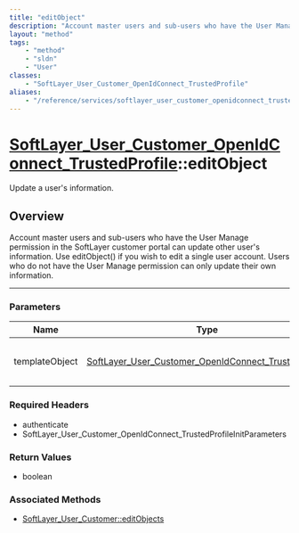 ```yaml
---
title: "editObject"
description: "Account master users and sub-users who have the User Manage permission in the SoftLayer customer portal can update other... "
layout: "method"
tags:
    - "method"
    - "sldn"
    - "User"
classes:
    - "SoftLayer_User_Customer_OpenIdConnect_TrustedProfile"
aliases:
    - "/reference/services/softlayer_user_customer_openidconnect_trustedprofile/editObject"
---
```

# [SoftLayer_User_Customer_OpenIdConnect_TrustedProfile](/reference/services/SoftLayer_User_Customer_OpenIdConnect_TrustedProfile)::editObject


Update a user's information.


## Overview 
Account master users and sub-users who have the User Manage permission in the SoftLayer customer portal can update other user's information. Use editObject() if you wish to edit a single user account. Users who do not have the User Manage permission can only update their own information. 

-----

### Parameters 
|Name | Type | Description |
| --- | --- | --- |
|templateObject| <a href='/reference/datatypes/SoftLayer_User_Customer_OpenIdConnect_TrustedProfile'>SoftLayer_User_Customer_OpenIdConnect_TrustedProfile </a>| A skeleton SoftLayer_User_Customer_OpenIdConnect_TrustedProfile object with only the properties defined that you wish to change. Unchanged properties are left alone.|


### Required Headers
* authenticate
* SoftLayer_User_Customer_OpenIdConnect_TrustedProfileInitParameters


### Return Values
* boolean


### Associated Methods

*  [SoftLayer_User_Customer::editObjects](/reference/services/SoftLayer_User_Customer/editObjects )




